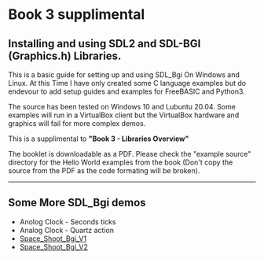 # Book 3 supplimental
## Installing and using SDL2 and SDL-BGI (Graphics.h) Libraries.

This is a basic guide for setting up and using SDL_Bgi On Windows and Linux. At this Time I have only created some C language examples but do endevour to add setup guides and examples for FreeBASIC and Python3.

The source has been tested on Windows 10 and Lubuntu 20.04. Some examples will run in a VirtualBox client but the VirtualBox hardware and graphics will fail for more complex demos.

This is a supplimental to **"Book 3 - Libraries Overview"**

The booklet is downloadable as a PDF. Please check the "example source" directory for the Hello World examples from the book (Don't copy the source from the PDF as the code formating will be broken).

---
## Some More SDL_Bgi demos  

* Anolog Clock - Seconds ticks  
* Analog Clock - Quartz action  
* [Space_Shoot_Bgi_V1](https://github.com/Axle-Ozz-i-sofT/Space_Shoot_Bgi_V1)  
* [Space_Shoot_Bgi_V2](https://github.com/Axle-Ozz-i-sofT/Space_Shoot_Bgi_V2)  
